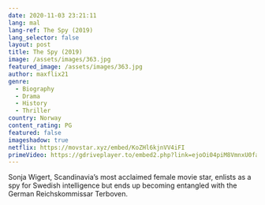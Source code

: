 ```yaml
---
date: 2020-11-03 23:21:11
lang: mal
lang-ref: The Spy (2019)
lang_selector: false
layout: post
title: The Spy (2019)
image: /assets/images/363.jpg
featured_image: /assets/images/363.jpg
author: maxflix21
genre:
  - Biography
  - Drama
  - History
  - Thriller
country: Norway
content_rating: PG
featured: false
imageshadow: true
netflix: https://movstar.xyz/embed/KoZHl6kjnVV4iFI
primeVideo: https://gdriveplayer.to/embed2.php?link=ejoOi04piM8VmnxU0fa%252BvAmtFR%252FLPees6dO3snHc55BjgwwxsHGqWiV60aMoqWqukW31OvNQ7KBufi9JNFSM2mUCdNyjo48WqD1rCpNL3IhvHXdSiiNIhCmZJIrvRwc%252B0Tp2T5sa3AiD2SV%252FfwmBZHEKaJk97WqSlqaAxJcKFs7v%252Bpq7a8gvmzcH4eDqlT52s%253D
---
```

Sonja Wigert, Scandinavia’s most acclaimed female movie star, enlists as a spy for Swedish intelligence but ends up becoming entangled with the German Reichskommissar Terboven.